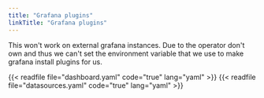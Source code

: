```yaml
---
title: "Grafana plugins"
linkTitle: "Grafana plugins"
---
```

This won't work on external grafana instances.
Due to the operator don't own and thus we can't set the environment variable that we use to make grafana install plugins for us.

{{< readfile file="dashboard.yaml" code="true" lang="yaml" >}}
{{< readfile file="datasources.yaml" code="true" lang="yaml" >}}
